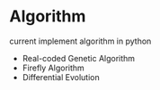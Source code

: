 # Algorithm

current implement algorithm in python

- Real-coded Genetic Algorithm
- Firefly Algorithm
- Differential Evolution
